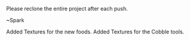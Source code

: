 Please reclone the entire project after each push. 

~Spark

Added Textures for the new foods.
Added Textures for the Cobble tools.